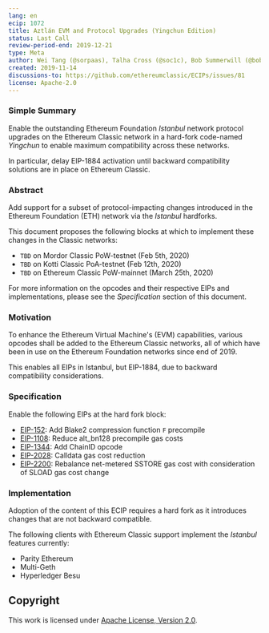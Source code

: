 ```yaml
---
lang: en
ecip: 1072
title: Aztlán EVM and Protocol Upgrades (Yingchun Edition)
status: Last Call
review-period-end: 2019-12-21
type: Meta
author: Wei Tang (@sorpaas), Talha Cross (@soc1c), Bob Summerwill (@bobsummerwill)
created: 2019-11-14
discussions-to: https://github.com/ethereumclassic/ECIPs/issues/81
license: Apache-2.0
---
```


### Simple Summary

Enable the outstanding Ethereum Foundation _Istanbul_ network protocol
upgrades on the Ethereum Classic network in a hard-fork code-named
_Yingchun_ to enable maximum compatibility across these networks.

In particular, delay EIP-1884 activation until backward compatibility
solutions are in place on Ethereum Classic.

### Abstract

Add support for a subset of protocol-impacting changes introduced in
the Ethereum Foundation (ETH) network via the _Istanbul_
hardforks.

This document proposes the following blocks at which to implement
these changes in the Classic networks:

- `TBD` on Mordor Classic PoW-testnet (Feb 5th, 2020)
- `TBD` on Kotti Classic PoA-testnet (Feb 12th, 2020)
- `TBD` on Ethereum Classic PoW-mainnet (March 25th, 2020)

For more information on the opcodes and their respective EIPs and
implementations, please see the _Specification_ section of this
document.

### Motivation

To enhance the Ethereum Virtual Machine's (EVM) capabilities, various
opcodes shall be added to the Ethereum Classic networks, all of which
have been in use on the Ethereum Foundation networks since end of
2019.

This enables all EIPs in Istanbul, but EIP-1884, due to backward
compatibility considerations.

### Specification

Enable the following EIPs at the hard fork block:

- [EIP-152](https://eips.ethereum.org/EIPS/eip-152): Add Blake2
  compression function `F` precompile
- [EIP-1108](https://eips.ethereum.org/EIPS/eip-1108): Reduce
  alt_bn128 precompile gas costs
- [EIP-1344](https://eips.ethereum.org/EIPS/eip-1344): Add ChainID
  opcode
- [EIP-2028](https://eips.ethereum.org/EIPS/eip-2028): Calldata gas
  cost reduction
- [EIP-2200](https://eips.ethereum.org/EIPS/eip-2200): Rebalance
  net-metered SSTORE gas cost with consideration of SLOAD gas cost
  change

### Implementation

Adoption of the content of this ECIP requires a hard fork as it
introduces changes that are not backward compatible.

The following clients with Ethereum Classic support implement the
_Istanbul_ features currently:

- Parity Ethereum
- Multi-Geth
- Hyperledger Besu

## Copyright

This work is licensed under [Apache License, Version
2.0](http://www.apache.org/licenses/).
